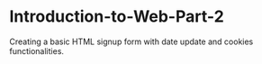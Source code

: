 # Introduction-to-Web-Part-2
Creating a basic HTML signup form with date update and cookies functionalities.
